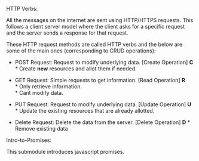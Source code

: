 HTTP Verbs:

All the messages on the internet are sent using HTTP/HTTPS requests. This follows a client server model where the client asks for a specific request and the server sends a response for that request.

These HTTP request methods are called HTTP verbs and the below are some of the main ones (corresponding to CRUD operations):

* POST Request: Request to modify underlying data.                                  [Create Operation]  **C**
                * Create **new** resources and allot them if needed.            

* GET Request: Simple requests to get information.                                  [Read Operation]    **R**             
                * Only retrieve information.                                    
                * Cant modify data.

* PUT Request: Request to modify underlying data.                                   [Update Operation]  **U**
                * Update the existing resources that are already allotted.

* Delete Request: Delete the data from the server.                                  [Delete Operation]  **D**
                * Remove existing data


Intro-to-Promises:

This submodule introduces javascript promises.